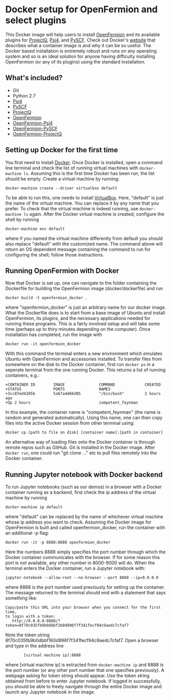 # Docker setup for OpenFermion and select plugins

This Docker image will help users to install [OpenFermion](https://github.com/quantumlib/OpenFermion)
and its available plugins for [ProjectQ](https://github.com/ProjectQ-Framework/ProjectQ),
[Psi4](https://github.com/quantumlib/OpenFermion-Psi4), and [PySCF](https://github.com/quantumlib/OpenFermion-PySCF).
Check out Docker's [website](https://www.docker.com/what-container) that describes what a container image is and why it can be so useful.
The Docker based installation is extremely robust and runs on any operating
system and so is an ideal solution for anyone having difficulty installing
OpenFermion (or any of its plugins) using the standard installation.


## What's included?

- Git
- Python 2.7
- [Psi4](http://www.psicode.org)
- [PySCF](https://github.com/sunqm/pyscf)
- [ProjectQ](https://projectq.ch)
- [OpenFermion](https://github.com/quantumlib/OpenFermion)
- [OpenFermion-Psi4](https://github.com/quantumlib/OpenFermion-Psi4)
- [OpenFermion-PySCF](https://github.com/quantumlib/OpenFermion-PySCF)
- [OpenFermion-ProjectQ](https://github.com/quantumlib/OpenFermion-ProjectQ)


## Setting up Docker for the first time

You first need to install [Docker](https://www.docker.com/).
Once Docker is installed, open a command line terminal and check the list
of running virtual machines with `docker-machine ls`.
Assuming this is the first time Docker has been run, the list should be empty.
Create a virtual machine by running:
```
docker-machine create --driver virtualbox default
```

To be able to run this, one needs to install
[VirtualBox](https://www.virtualbox.org/wiki/Downloads).
Here, "default" is just the name of the virtual machine. You can replace it by
any name that you prefer. To check that the virtual machine is indeed running,
use `docker-machine ls` again.
After the Docker virtual machine is created, configure the shell by running

```
docker-machine env default
```

where if you named the virtual machine differently from default you should also
replace "default" with the customized name. The command above will return an OS
dependent message containing the command to run for configuring the shell;
follow those instructions.


## Running OpenFermion with Docker

Now that Docker is set up, one can navigate to the folder containing the
Dockerfile for building the OpenFermion image (docker/dockerfile) and run

```
docker build -t openfermion_docker .
```

where "openfermion_docker" is just an arbitrary name for our docker image.
What the Dockerfile does is to start from a base image of Ubuntu and install
OpenFermion, its plugins, and the necessary applications needed for running these
programs. This is a fairly involved setup and will take some time
(perhaps up to thiry minutes depending on the computer). Once installation has
completed, run the image with

```
docker run -it openfermion_docker
```

With this command the terminal enters a new environment which emulates Ubuntu with
OpenFermion and accessories installed. To transfer files from somewhere on the disk to the Docker
container, first run `docker ps` in a seperate terminal from the one running
Docker. This returns a list of running containers, e.g.:

```
+CONTAINER ID        IMAGE               COMMAND             CREATED
+STATUS              PORTS               NAMES
+3cc87ed4205b        5a67a4d66d05        "/bin/bash"         2 hours ago
+Up 2 hours                              competent_feynman
```

In this example, the container name is "competent_feynman" (the name is
random and generated automatically). Using this name, one can then copy
files into the active Docker session from other terminal using:

```
docker cp [path to file on disk] [container name]:[path in container]
```

An alternative way of loading files onto the Docker container is through
remote repos such as GitHub. Git is installed in the Docker image.
After `docker run`, one could run "git clone ..." etc to pull files
remotely into the Docker container.


## Running Jupyter notebook with Docker backend

To run Jupyter notebooks (such as our demos) in a browser with a Docker container
running as a backend, first check the ip address of the virtual machine by running

```
docker-machine ip default
```

where "default" can be replaced by the name of whichever virtual machine whose
ip address you want to check. Assuming the Docker image for OpenFermion is built
and called openfermion_docker, run the container with an additional -p flag:


```
docker run -it -p 8888:8888 openfermion_docker
```

Here the numbers 8888 simply specifies the port number through which the Docker
container communicates with the browser. If for some reason this port is not
available, any other number in 8000-9000 will do. When the terminal enters the Docker container,
run a Jupyter notebook with:

```
jupyter-notebook --allow-root --no-browser --port 8888 --ip=0.0.0.0
```

where 8888 is the port number used previously for setting up the container.
The message returned to the terminal should end with a statement that says
something like:
```
Copy/paste this URL into your browser when you connect for the first time,
to login with a token:
   http://0.0.0.0:8888/?token=8f70c035fb9b0dbbf160d996f7f341fecf94c9aedc7cfaf7
```

Note the token string 8f70c035fb9b0dbbf160d996f7f341fecf94c9aedc7cfaf7.
Open a browser and type in the address line

```
        [virtual machine ip]:8888
```

where [virtual machine ip] is extracted from `docker-machine ip` and 8888 is the port
number (or any other port number that one specifies previously). A webpage
asking for token string should appear. Use the token string obtained from before to
enter Jupyter notebook. If logged in successfully, you should be able to freely
navigate through the entire Docker image and launch any Jupyter notebook in the image.
